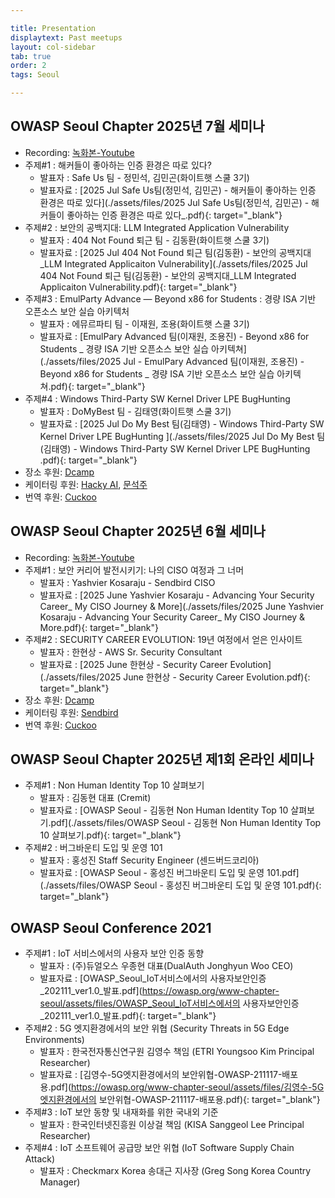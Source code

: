 ```yaml
---

title: Presentation
displaytext: Past meetups
layout: col-sidebar
tab: true
order: 2
tags: Seoul

---
```



## OWASP Seoul Chapter 2025년 7월 세미나
  - Recording: [녹화본-Youtube](https://youtu.be/lw7vOgRlEOE)
  - 주제#1 : 해커들이 좋아하는 인증 환경은 따로 있다?
    - 발표자 : Safe Us 팀 - 정민석, 김민곤(화이트햇 스쿨 3기)
    - 발표자료 : [2025 Jul Safe Us팀(정민석, 김민곤) - 해커들이 좋아하는 인증 환경은 따로 있다](./assets/files/2025 Jul Safe Us팀(정민석, 김민곤) - 해커들이 좋아하는 인증 환경은 따로 있다_.pdf){: target="_blank"}
  - 주제#2 : 보안의 공백지대: LLM Integrated Application Vulnerability
    - 발표자 : 404 Not Found 퇴근 팀 - 김동환(화이트햇 스쿨 3기)
    - 발표자료 : [2025 Jul 404 Not Found 퇴근 팀(김동환) - 보안의 공백지대_LLM Integrated Applicaiton Vulnerability](./assets/files/2025 Jul 404 Not Found 퇴근 팀(김동환) - 보안의 공백지대_LLM Integrated Applicaiton Vulnerability.pdf){: target="_blank"}
  - 주제#3 : EmulParty Advance — Beyond x86 for Students : 경량 ISA 기반 오픈소스 보안 실습 아키텍처
    - 발표자 : 에뮤르파티 팀 - 이재원, 조용(화이트햇 스쿨 3기)
    - 발표자료 : [EmulPary Advanced 팀(이재원, 조용진) - Beyond x86 for Students _ 경량 ISA 기반 오픈소스 보안 실습 아키텍쳐](./assets/files/2025 Jul - EmulPary Advanced 팀(이재원, 조용진) - Beyond x86 for Students _ 경량 ISA 기반 오픈소스 보안 실습 아키텍쳐.pdf){: target="_blank"}
  - 주제#4 : Windows Third-Party SW Kernel Driver LPE BugHunting
    - 발표자 : DoMyBest 팀 - 김태영(화이트햇 스쿨 3기)
    - 발표자료 : [2025 Jul Do My Best 팀(김태영) - Windows Third-Party SW Kernel Driver LPE BugHunting ](./assets/files/2025 Jul Do My Best 팀(김태영) - Windows Third-Party SW Kernel Driver LPE BugHunting .pdf){: target="_blank"}
  - 장소 후원: [Dcamp](https://dcamp.kr)
  - 케이터링 후원: [Hacky AI](http://hacky-ai.com/), [문석주](https://www.linkedin.com/in/seokjoo-mun-473704127/)
  - 번역 후원: [Cuckoo](http://cuckoo.so/)


## OWASP Seoul Chapter 2025년 6월 세미나
  - Recording: [녹화본-Youtube](https://youtu.be/mdJ8qr6LyHg)
  - 주제#1 : 보안 커리어 발전시키기: 나의 CISO 여정과 그 너머
    - 발표자 : Yashvier Kosaraju - Sendbird CISO
    - 발표자료 : [2025 June Yashvier Kosaraju - Advancing Your Security Career_ My CISO Journey & More](./assets/files/2025 June Yashvier Kosaraju - Advancing Your Security Career_ My CISO Journey & More.pdf){: target="_blank"}
  - 주제#2 : SECURITY CAREER EVOLUTION: 19년 여정에서 얻은 인사이트
    - 발표자 : 한현상 - AWS Sr. Security Consultant
    - 발표자료 : [2025 June 한현상 - Security Career Evolution](./assets/files/2025 June 한현상 - Security Career Evolution.pdf){: target="_blank"}
  - 장소 후원: [Dcamp](https://dcamp.kr)
  - 케이터링 후원: [Sendbird](https://sendbird.com)
  - 번역 후원: [Cuckoo](http://cuckoo.so/)


## OWASP Seoul Chapter 2025년 제1회 온라인 세미나
  - 주제#1 : Non Human Identity Top 10 살펴보기
    - 발표자 : 김동현 대표 (Cremit)
    - 발표자료 : [OWASP Seoul - 김동현 Non Human Identity Top 10 살펴보기.pdf](./assets/files/OWASP Seoul - 김동현 Non Human Identity Top 10 살펴보기.pdf){: target="_blank"}
  - 주제#2 : 버그바운티 도입 및 운영 101
    - 발표자 : 홍성진 Staff Security Engineer (센드버드코리아)
    - 발표자료 : [OWASP Seoul - 홍성진 버그바운티 도입 및 운영 101.pdf](./assets/files/OWASP Seoul - 홍성진 버그바운티 도입 및 운영 101.pdf){: target="_blank"}

## OWASP Seoul Conference 2021
  - 주제#1 : IoT 서비스에서의 사용자 보안 인증 동향
    - 발표자 : (주)듀얼오스 우종현 대표(DualAuth Jonghyun Woo CEO)
    - 발표자료 : [OWASP_Seoul_IoT서비스에서의 사용자보안인증_202111_ver1.0_발표.pdf](https://owasp.org/www-chapter-seoul/assets/files/OWASP_Seoul_IoT서비스에서의 사용자보안인증_202111_ver1.0_발표.pdf){: target="_blank"}
  - 주제#2 : 5G 엣지환경에서의 보안 위협 (Security Threats in 5G Edge Environments)
    - 발표자 : 한국전자통신연구원 김영수 책임 (ETRI Youngsoo Kim Principal Researcher)
    - 발표자료 : [김영수-5G엣지환경에서의 보안위협-OWASP-211117-배포용.pdf](https://owasp.org/www-chapter-seoul/assets/files/김영수-5G엣지환경에서의 보안위협-OWASP-211117-배포용.pdf){: target="_blank"}
  - 주제#3 : IoT 보안 동향 및 내재화를 위한 국내외 기준
    - 발표자 : 한국인터넷진흥원 이상걸 책임 (KISA Sanggeol Lee Principal Researcher)
  - 주제#4 : IoT 소프트웨어 공급망 보안 위협 (IoT Software Supply Chain Attack)
    - 발표자 : Checkmarx Korea 송대근 지사장 (Greg Song Korea Country Manager)
